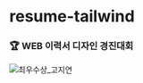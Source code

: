 # resume-tailwind

### 🏆 WEB 이력서 디자인 경진대회


![최우수상_고지연](https://user-images.githubusercontent.com/106502312/214771103-ef062967-a6d8-44aa-a4bc-74fc7aec8e2d.png)
